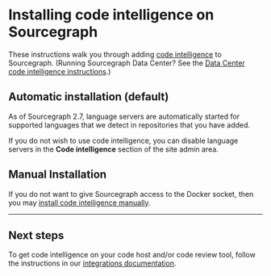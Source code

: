 # Installing code intelligence on Sourcegraph

These instructions walk you through adding [code intelligence](/extensions/language_servers) to Sourcegraph. (Running Sourcegraph Data Center? See the [Data Center code intelligence instructions](https://github.com/sourcegraph/deploy-sourcegraph/blob/master/docs/install.md#add-language-servers-for-code-intelligence).)

## Automatic installation (default)

As of Sourcegraph 2.7, language servers are automatically started for supported languages that we detect in repositories that you have added.

If you do not wish to use code intelligence, you can disable language servers in the **Code intelligence** section of the site admin area.

## Manual Installation

If you do not want to give Sourcegraph access to the Docker socket, then you may [install code intelligence manually](/extensions/language_servers/install).

---

## Next steps

To get code intelligence on your code host and/or code review tool, follow the instructions in our [integrations documentation](/integration).
